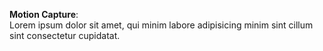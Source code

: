 **Motion Capture**:  
Lorem ipsum dolor sit amet, qui minim labore adipisicing minim sint cillum sint consectetur cupidatat.  

